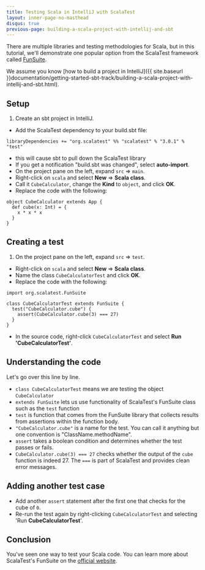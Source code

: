 ```yaml
---
title: Testing Scala in IntelliJ with ScalaTest
layout: inner-page-no-masthead
disqus: true
previous-page: building-a-scala-project-with-intellij-and-sbt
---
```


There are multiple libraries and testing methodologies for Scala,
but in this tutorial, we'll demonstrate one popular option from the ScalaTest framework
called [FunSuite](http://www.scalatest.org/getting_started_with_fun_suite).

We assume you know [how to build a project in IntelliJ]({{ site.baseurl }}documentation/getting-started-sbt-track/building-a-scala-project-with-intellij-and-sbt.html).

## Setup
1. Create an sbt project in IntelliJ.
* Add the ScalaTest dependency to your build.sbt file:

```
libraryDependencies += "org.scalatest" %% "scalatest" % "3.0.1" % "test"
```
* this will cause sbt to pull down the ScalaTest library
* If you get a notification "build.sbt was changed", select **auto-import**.
* On the project pane on the left, expand `src` => `main`.
* Right-click on `scala` and select **New** => **Scala class**.
* Call it `CubeCalculator`, change the **Kind** to `object`, and click **OK**.
* Replace the code with the following:

```
object CubeCalculator extends App {
  def cube(x: Int) = {
    x * x * x
  }
}
```

## Creating a test
1. On the project pane on the left, expand `src` => `test`.

* Right-click on `scala` and select **New** => **Scala class**.
* Name the class `CubeCalculatorTest` and click **OK**.
* Replace the code with the following:

```
import org.scalatest.FunSuite

class CubeCalculatorTest extends FunSuite {
  test("CubeCalculator.cube") {
    assert(CubeCalculator.cube(3) === 27)
  }
}
```

* In the source code, right-click `CubeCalculatorTest` and select **Run 'CubeCalculatorTest'**.

## Understanding the code
Let's go over this line by line.

* `class CubeCalculatorTest` means we are testing the object `CubeCalculator`
* `extends FunSuite` lets us use functionality of ScalaTest's FunSuite class
such as the `test` function
* `test` is function that comes from the FunSuite library that collects
results from assertions within the function body.
* `"CubeCalculator.cube"` is a name for the test. You can call it anything but
one convention is "ClassName.methodName".
* `assert` takes a boolean condition and determines whether the test passes or fails.
* `CubeCalculator.cube(3) === 27` checks whether the output of the `cube` function is
indeed 27. The `===` is part of ScalaTest and provides clean error messages.

## Adding another test case

* Add another `assert` statement after the first one that checks for the cube
of `0`.
* Re-run the test again by right-clicking `CubeCalculatorTest` and selecting
'Run **CubeCalculatorTest**'.

## Conclusion
You've seen one way to test your Scala code. You can learn more about
ScalaTest's FunSuite on the [official website](http://www.scalatest.org/getting_started_with_fun_suite).
